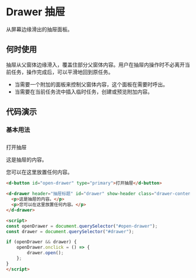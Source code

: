 # Drawer 抽屉

从屏幕边缘滑出的抽屉面板。

## 何时使用

抽屉从父窗体边缘滑入，覆盖住部分父窗体内容。用户在抽屉内操作时不必离开当前任务，操作完成后，可以平滑地回到原任务。

- 当需要一个附加的面板来控制父窗体内容，这个面板在需要时呼出。
- 当需要在当前任务流中插入临时任务，创建或预览附加内容。

## 代码演示

### 基本用法

<div style="height: 10px"></div>
<d-button id="open-drawer" type="primary">打开抽屉</d-button>

<d-drawer header="抽屉标题" id="drawer" show-header class="drawer-content">
  <p>这是抽屉的内容。</p>
  <p>您可以在这里放置任何内容。</p>
</d-drawer>

<script setup>
import { onMounted } from 'vue'

onMounted(() => {
  const openDrawer = document.querySelector("#open-drawer")
  const drawer = document.querySelector("#drawer")
  
  if (openDrawer && drawer) {
    openDrawer.onclick = () => {
      drawer.open()
    }
  }
})
</script>

```HTML
<d-button id="open-drawer" type="primary">打开抽屉</d-button>

<d-drawer header="抽屉标题" id="drawer" show-header class="drawer-content">
  <p>这是抽屉的内容。</p>
  <p>您可以在这里放置任何内容。</p>
</d-drawer>

<script>
const openDrawer = document.querySelector("#open-drawer");
const drawer = document.querySelector("#drawer");

if (openDrawer && drawer) {
	openDrawer.onclick = () => {
		drawer.open();
	};
}
</script>
```
